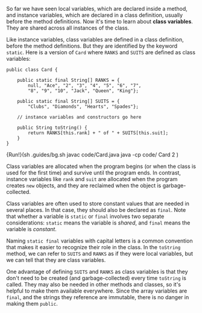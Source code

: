 So far we have seen local variables, which are declared inside a method, and instance variables, which are declared in a class definition, usually before the method definitions. Now it's time to learn about **class variables**. They are shared across all instances of the class.



Like instance variables, class variables are defined in a class definition, before the method definitions. But they are identified by the keyword `static`. Here is a version of `Card` where `RANKS` and `SUITS` are defined as class variables:

```code
public class Card {

    public static final String[] RANKS = {
        null, "Ace", "2", "3", "4", "5", "6", "7",
        "8", "9", "10", "Jack", "Queen", "King"};

    public static final String[] SUITS = {
        "Clubs", "Diamonds", "Hearts", "Spades"};

    // instance variables and constructors go here

    public String toString() {
        return RANKS[this.rank] + " of " + SUITS[this.suit];
    }
}
```

{Run!}(sh .guides/bg.sh javac code/Card.java java -cp code/ Card 2 )



Class variables are allocated when the program begins (or when the class is used for the first time) and survive until the program ends. In contrast, instance variables like `rank` and `suit` are allocated when the program creates `new` objects, and they are reclaimed when the object is garbage-collected.


Class variables are often used to store constant values that are needed in several places. In that case, they should also be declared as `final`. Note that whether a variable is `static` or `final` involves two separate considerations: `static` means the variable is *shared*, and `final` means the variable is *constant*.

Naming `static final` variables with capital letters is a common convention that makes it easier to recognize their role in the class. In the `toString` method, we can refer to `SUITS` and `RANKS` as if they were local variables, but we can tell that they are class variables.

One advantage of defining `SUITS` and `RANKS` as class variables is that they don't need to be created (and garbage-collected) every time `toString` is called. They may also be needed in other methods and classes, so it's helpful to make them available everywhere. Since the array variables are `final`, and the strings they reference are immutable, there is no danger in making them `public`.